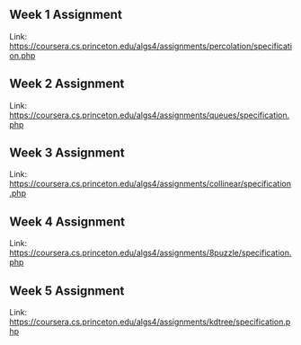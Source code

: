 ## Week 1 Assignment

Link: https://coursera.cs.princeton.edu/algs4/assignments/percolation/specification.php

## Week 2 Assignment

Link: https://coursera.cs.princeton.edu/algs4/assignments/queues/specification.php

## Week 3 Assignment

Link: https://coursera.cs.princeton.edu/algs4/assignments/collinear/specification.php

## Week 4 Assignment

Link: https://coursera.cs.princeton.edu/algs4/assignments/8puzzle/specification.php

## Week 5 Assignment

Link: https://coursera.cs.princeton.edu/algs4/assignments/kdtree/specification.php